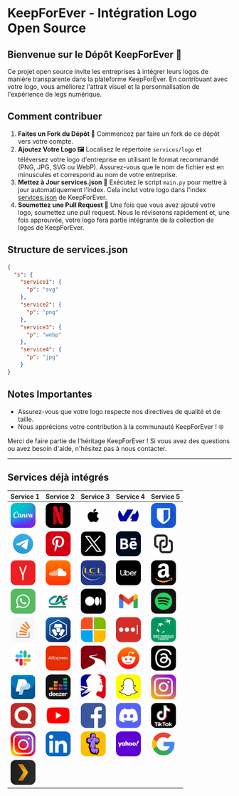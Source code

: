 # KeepForEver - Intégration Logo Open Source

## Bienvenue sur le Dépôt KeepForEver 🚀

Ce projet open source invite les entreprises à intégrer leurs logos de manière transparente dans la plateforme KeepForEver. En contribuant avec votre logo, vous améliorez l'attrait visuel et la personnalisation de l'expérience de legs numérique.

## Comment contribuer

1. **Faites un Fork du Dépôt 🍴** Commencez par faire un fork de ce dépôt vers votre compte.
2. **Ajoutez Votre Logo 🖼️** Localisez le répertoire `services/logo` et téléversez votre logo d'entreprise en utilisant le format recommandé (PNG, JPG, SVG ou WebP). Assurez-vous que le nom de fichier est en minuscules et correspond au nom de votre entreprise.
3. **Mettez à Jour services.json 📝** Exécutez le script `main.py` pour mettre à jour automatiquement l'index. Cela inclut votre logo dans l'index [services.json](https://github.com/MyKeepForEver/add-your-logo/blob/main/services.json) de KeepForEver.
4. **Soumettez une Pull Request 🚢** Une fois que vous avez ajouté votre logo, soumettez une pull request. Nous le réviserons rapidement et, une fois approuvée, votre logo fera partie intégrante de la collection de logos de KeepForEver.

## Structure de services.json

```json
{
  "s": {
    "service1": {
      "p": "svg"
    },
    "service2": {
      "p": "png"
    },
    "service3": {
      "p": "webp"
    },
    "service4": {
      "p": "jpg"
    }
}
```

## Notes Importantes

- Assurez-vous que votre logo respecte nos directives de qualité et de taille.
- Nous apprécions votre contribution à la communauté KeepForEver ! 🌐

Merci de faire partie de l'héritage KeepForEver ! Si vous avez des questions ou avez besoin d'aide, n'hésitez pas à nous contacter.

---


## Services déjà intégrés

| Service 1 | Service 2 | Service 3 | Service 4 | Service 5 |
| --- | --- | --- | --- | --- |
| <img src="services/logo/canva.png" alt="canva" style="width: 56px; height: 56px; border-radius: 12px;" /> | <img src="services/logo/netflix.png" alt="netflix" style="width: 56px; height: 56px; border-radius: 12px;" /> | <img src="services/logo/apple.jpg" alt="apple" style="width: 56px; height: 56px; border-radius: 12px;" /> | <img src="services/logo/ovh.png" alt="ovh" style="width: 56px; height: 56px; border-radius: 12px;" /> | <img src="services/logo/bitwarden.png" alt="bitwarden" style="width: 56px; height: 56px; border-radius: 12px;" /> |
| <img src="services/logo/telegram.png" alt="telegram" style="width: 56px; height: 56px; border-radius: 12px;" /> | <img src="services/logo/pinterest.png" alt="pinterest" style="width: 56px; height: 56px; border-radius: 12px;" /> | <img src="services/logo/x.jpg" alt="x" style="width: 56px; height: 56px; border-radius: 12px;" /> | <img src="services/logo/behance.png" alt="behance" style="width: 56px; height: 56px; border-radius: 12px;" /> | <img src="services/logo/default.svg" alt="default" style="width: 56px; height: 56px; border-radius: 12px;" /> |
| <img src="services/logo/yandex.png" alt="yandex" style="width: 56px; height: 56px; border-radius: 12px;" /> | <img src="services/logo/soundcloud.png" alt="soundcloud" style="width: 56px; height: 56px; border-radius: 12px;" /> | <img src="services/logo/lcl.png" alt="lcl" style="width: 56px; height: 56px; border-radius: 12px;" /> | <img src="services/logo/uber.png" alt="uber" style="width: 56px; height: 56px; border-radius: 12px;" /> | <img src="services/logo/amazon.jpg" alt="amazon" style="width: 56px; height: 56px; border-radius: 12px;" /> |
| <img src="services/logo/whatsapp.webp" alt="whatsapp" style="width: 56px; height: 56px; border-radius: 12px;" /> | <img src="services/logo/credit_agricole.png" alt="credit_agricole" style="width: 56px; height: 56px; border-radius: 12px;" /> | <img src="services/logo/medium.png" alt="medium" style="width: 56px; height: 56px; border-radius: 12px;" /> | <img src="services/logo/gmail.png" alt="gmail" style="width: 56px; height: 56px; border-radius: 12px;" /> | <img src="services/logo/spotify.png" alt="spotify" style="width: 56px; height: 56px; border-radius: 12px;" /> |
| <img src="services/logo/stack_overflow.png" alt="stack_overflow" style="width: 56px; height: 56px; border-radius: 12px;" /> | <img src="services/logo/crypto.com.png" alt="crypto.com" style="width: 56px; height: 56px; border-radius: 12px;" /> | <img src="services/logo/microsoft.jpg" alt="microsoft" style="width: 56px; height: 56px; border-radius: 12px;" /> | <img src="services/logo/lastpass.png" alt="lastpass" style="width: 56px; height: 56px; border-radius: 12px;" /> | <img src="services/logo/bnp_parisbas.png" alt="bnp_parisbas" style="width: 56px; height: 56px; border-radius: 12px;" /> |
| <img src="services/logo/slack.png" alt="slack" style="width: 56px; height: 56px; border-radius: 12px;" /> | <img src="services/logo/aliexpress.jpg" alt="aliexpress" style="width: 56px; height: 56px; border-radius: 12px;" /> | <img src="services/logo/tuta.png" alt="tuta" style="width: 56px; height: 56px; border-radius: 12px;" /> | <img src="services/logo/reddit.png" alt="reddit" style="width: 56px; height: 56px; border-radius: 12px;" /> | <img src="services/logo/threads.png" alt="threads" style="width: 56px; height: 56px; border-radius: 12px;" /> |
| <img src="services/logo/paypal.png" alt="paypal" style="width: 56px; height: 56px; border-radius: 12px;" /> | <img src="services/logo/deezer.png" alt="deezer" style="width: 56px; height: 56px; border-radius: 12px;" /> | <img src="services/logo/france_gouv.jpg" alt="france_gouv" style="width: 56px; height: 56px; border-radius: 12px;" /> | <img src="services/logo/snapchat.png" alt="snapchat" style="width: 56px; height: 56px; border-radius: 12px;" /> | <img src="services/logo/instagram.webp" alt="instagram" style="width: 56px; height: 56px; border-radius: 12px;" /> |
| <img src="services/logo/quora.png" alt="quora" style="width: 56px; height: 56px; border-radius: 12px;" /> | <img src="services/logo/youtube.png" alt="youtube" style="width: 56px; height: 56px; border-radius: 12px;" /> | <img src="services/logo/facebook.png" alt="facebook" style="width: 56px; height: 56px; border-radius: 12px;" /> | <img src="services/logo/discord.webp" alt="discord" style="width: 56px; height: 56px; border-radius: 12px;" /> | <img src="services/logo/tiktok.jpg" alt="tiktok" style="width: 56px; height: 56px; border-radius: 12px;" /> |
| <img src="services/logo/instagram.png" alt="instagram" style="width: 56px; height: 56px; border-radius: 12px;" /> | <img src="services/logo/linkedin.png" alt="linkedin" style="width: 56px; height: 56px; border-radius: 12px;" /> | <img src="services/logo/tumblr.png" alt="tumblr" style="width: 56px; height: 56px; border-radius: 12px;" /> | <img src="services/logo/yahoo.webp" alt="yahoo" style="width: 56px; height: 56px; border-radius: 12px;" /> | <img src="services/logo/google.png" alt="google" style="width: 56px; height: 56px; border-radius: 12px;" /> |
| <img src="services/logo/plex.png" alt="plex" style="width: 56px; height: 56px; border-radius: 12px;" /> |
